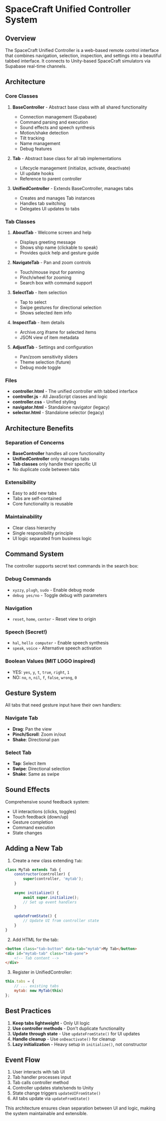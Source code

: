 # SpaceCraft Unified Controller System

## Overview

The SpaceCraft Unified Controller is a web-based remote control interface that combines navigation, selection, inspection, and settings into a beautiful tabbed interface. It connects to Unity-based SpaceCraft simulators via Supabase real-time channels.

## Architecture

### Core Classes

1. **BaseController** - Abstract base class with all shared functionality
   - Connection management (Supabase)
   - Command parsing and execution
   - Sound effects and speech synthesis
   - Motion/shake detection
   - Tilt tracking
   - Name management
   - Debug features

2. **Tab** - Abstract base class for all tab implementations
   - Lifecycle management (initialize, activate, deactivate)
   - UI update hooks
   - Reference to parent controller

3. **UnifiedController** - Extends BaseController, manages tabs
   - Creates and manages Tab instances
   - Handles tab switching
   - Delegates UI updates to tabs

### Tab Classes

1. **AboutTab** - Welcome screen and help
   - Displays greeting message
   - Shows ship name (clickable to speak)
   - Provides quick help and gesture guide

2. **NavigateTab** - Pan and zoom controls
   - Touch/mouse input for panning
   - Pinch/wheel for zooming
   - Search box with command support

3. **SelectTab** - Item selection
   - Tap to select
   - Swipe gestures for directional selection
   - Shows selected item info

4. **InspectTab** - Item details
   - Archive.org iframe for selected items
   - JSON view of item metadata

5. **AdjustTab** - Settings and configuration
   - Pan/zoom sensitivity sliders
   - Theme selection (future)
   - Debug mode toggle

### Files

- **controller.html** - The unified controller with tabbed interface
- **controller.js** - All JavaScript classes and logic
- **controller.css** - Unified styling
- **navigator.html** - Standalone navigator (legacy)
- **selector.html** - Standalone selector (legacy)

## Architecture Benefits

### Separation of Concerns
- **BaseController** handles all core functionality
- **UnifiedController** only manages tabs
- **Tab classes** only handle their specific UI
- No duplicate code between tabs

### Extensibility
- Easy to add new tabs
- Tabs are self-contained
- Core functionality is reusable

### Maintainability
- Clear class hierarchy
- Single responsibility principle
- UI logic separated from business logic

## Command System

The controller supports secret text commands in the search box:

### Debug Commands
- `xyzzy`, `plugh`, `sudo` - Enable debug mode
- `debug yes/no` - Toggle debug with parameters

### Navigation
- `reset`, `home`, `center` - Reset view to origin

### Speech (Secret!)
- `hal`, `hello computer` - Enable speech synthesis
- `speak`, `voice` - Alternative speech activation

### Boolean Values (MIT LOGO inspired)
- YES: `yes`, `y`, `t`, `true`, `right`, `1`
- NO: `no`, `n`, `nil`, `f`, `false`, `wrong`, `0`

## Gesture System

All tabs that need gesture input have their own handlers:

### Navigate Tab
- **Drag**: Pan the view
- **Pinch/Scroll**: Zoom in/out
- **Shake**: Directional pan

### Select Tab
- **Tap**: Select item
- **Swipe**: Directional selection
- **Shake**: Same as swipe

## Sound Effects

Comprehensive sound feedback system:
- UI interactions (clicks, toggles)
- Touch feedback (down/up)
- Gesture completion
- Command execution
- State changes

## Adding a New Tab

1. Create a new class extending `Tab`:
```javascript
class MyTab extends Tab {
    constructor(controller) {
        super(controller, 'mytab');
    }
    
    async initialize() {
        await super.initialize();
        // Set up event handlers
    }
    
    updateFromState() {
        // Update UI from controller state
    }
}
```

2. Add HTML for the tab:
```html
<button class="tab-button" data-tab="mytab">My Tab</button>
<div id="mytab-tab" class="tab-pane">
    <!-- Tab content -->
</div>
```

3. Register in UnifiedController:
```javascript
this.tabs = {
    // ... existing tabs
    mytab: new MyTab(this)
};
```

## Best Practices

1. **Keep tabs lightweight** - Only UI logic
2. **Use controller methods** - Don't duplicate functionality
3. **Update through state** - Use `updateFromState()` for UI updates
4. **Handle cleanup** - Use `onDeactivate()` for cleanup
5. **Lazy initialization** - Heavy setup in `initialize()`, not constructor

## Event Flow

1. User interacts with tab UI
2. Tab handler processes input
3. Tab calls controller method
4. Controller updates state/sends to Unity
5. State change triggers `updateUIFromState()`
6. All tabs update via `updateFromState()`

This architecture ensures clean separation between UI and logic, making the system maintainable and extensible. 